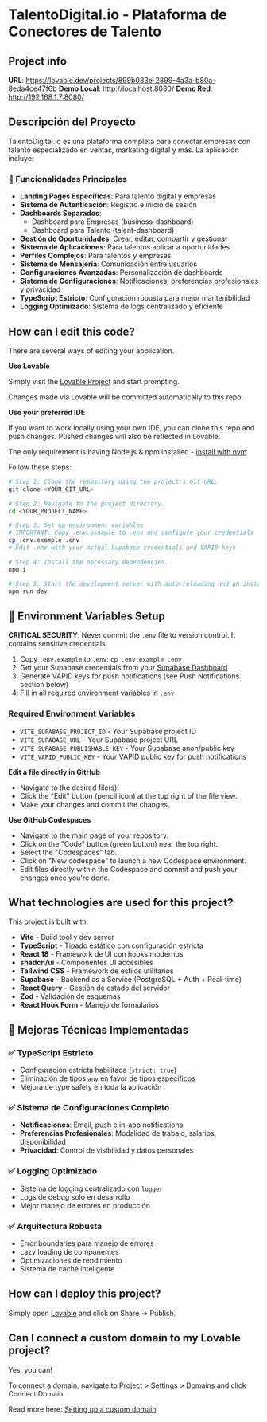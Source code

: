 # TalentoDigital.io - Plataforma de Conectores de Talento

## Project info

**URL**: https://lovable.dev/projects/899b083e-2899-4a3a-b80a-8eda4ce47f6b
**Demo Local**: http://localhost:8080/
**Demo Red**: http://192.168.1.7:8080/

## Descripción del Proyecto

TalentoDigital.io es una plataforma completa para conectar empresas con talento especializado en ventas, marketing digital y más. La aplicación incluye:

### 🎯 Funcionalidades Principales

- **Landing Pages Específicas**: Para talento digital y empresas
- **Sistema de Autenticación**: Registro e inicio de sesión
- **Dashboards Separados**: 
  - Dashboard para Empresas (business-dashboard)
  - Dashboard para Talento (talent-dashboard)
- **Gestión de Oportunidades**: Crear, editar, compartir y gestionar
- **Sistema de Aplicaciones**: Para talentos aplicar a oportunidades
- **Perfiles Complejos**: Para talentos y empresas
- **Sistema de Mensajería**: Comunicación entre usuarios
- **Configuraciones Avanzadas**: Personalización de dashboards
- **Sistema de Configuraciones**: Notificaciones, preferencias profesionales y privacidad
- **TypeScript Estricto**: Configuración robusta para mejor mantenibilidad
- **Logging Optimizado**: Sistema de logs centralizado y eficiente

## How can I edit this code?

There are several ways of editing your application.

**Use Lovable**

Simply visit the [Lovable Project](https://lovable.dev/projects/899b083e-2899-4a3a-b80a-8eda4ce47f6b) and start prompting.

Changes made via Lovable will be committed automatically to this repo.

**Use your preferred IDE**

If you want to work locally using your own IDE, you can clone this repo and push changes. Pushed changes will also be reflected in Lovable.

The only requirement is having Node.js & npm installed - [install with nvm](https://github.com/nvm-sh/nvm#installing-and-updating)

Follow these steps:

```sh
# Step 1: Clone the repository using the project's Git URL.
git clone <YOUR_GIT_URL>

# Step 2: Navigate to the project directory.
cd <YOUR_PROJECT_NAME>

# Step 3: Set up environment variables
# IMPORTANT: Copy .env.example to .env and configure your credentials
cp .env.example .env
# Edit .env with your actual Supabase credentials and VAPID keys

# Step 4: Install the necessary dependencies.
npm i

# Step 5: Start the development server with auto-reloading and an instant preview.
npm run dev
```

## 🔐 Environment Variables Setup

**CRITICAL SECURITY**: Never commit the `.env` file to version control. It contains sensitive credentials.

1. Copy `.env.example` to `.env`: `cp .env.example .env`
2. Get your Supabase credentials from your [Supabase Dashboard](https://supabase.com/dashboard)
3. Generate VAPID keys for push notifications (see Push Notifications section below)
4. Fill in all required environment variables in `.env`

### Required Environment Variables

- `VITE_SUPABASE_PROJECT_ID` - Your Supabase project ID
- `VITE_SUPABASE_URL` - Your Supabase project URL
- `VITE_SUPABASE_PUBLISHABLE_KEY` - Your Supabase anon/public key
- `VITE_VAPID_PUBLIC_KEY` - Your VAPID public key for push notifications

**Edit a file directly in GitHub**

- Navigate to the desired file(s).
- Click the "Edit" button (pencil icon) at the top right of the file view.
- Make your changes and commit the changes.

**Use GitHub Codespaces**

- Navigate to the main page of your repository.
- Click on the "Code" button (green button) near the top right.
- Select the "Codespaces" tab.
- Click on "New codespace" to launch a new Codespace environment.
- Edit files directly within the Codespace and commit and push your changes once you're done.

## What technologies are used for this project?

This project is built with:

- **Vite** - Build tool y dev server
- **TypeScript** - Tipado estático con configuración estricta
- **React 18** - Framework de UI con hooks modernos
- **shadcn/ui** - Componentes UI accesibles
- **Tailwind CSS** - Framework de estilos utilitarios
- **Supabase** - Backend as a Service (PostgreSQL + Auth + Real-time)
- **React Query** - Gestión de estado del servidor
- **Zod** - Validación de esquemas
- **React Hook Form** - Manejo de formularios

## 🚀 Mejoras Técnicas Implementadas

### ✅ TypeScript Estricto
- Configuración estricta habilitada (`strict: true`)
- Eliminación de tipos `any` en favor de tipos específicos
- Mejora de type safety en toda la aplicación

### ✅ Sistema de Configuraciones Completo
- **Notificaciones**: Email, push e in-app notifications
- **Preferencias Profesionales**: Modalidad de trabajo, salarios, disponibilidad
- **Privacidad**: Control de visibilidad y datos personales

### ✅ Logging Optimizado
- Sistema de logging centralizado con `logger`
- Logs de debug solo en desarrollo
- Mejor manejo de errores en producción

### ✅ Arquitectura Robusta
- Error boundaries para manejo de errores
- Lazy loading de componentes
- Optimizaciones de rendimiento
- Sistema de caché inteligente

## How can I deploy this project?

Simply open [Lovable](https://lovable.dev/projects/899b083e-2899-4a3a-b80a-8eda4ce47f6b) and click on Share -> Publish.

## Can I connect a custom domain to my Lovable project?

Yes, you can!

To connect a domain, navigate to Project > Settings > Domains and click Connect Domain.

Read more here: [Setting up a custom domain](https://docs.lovable.dev/tips-tricks/custom-domain#step-by-step-guide)
